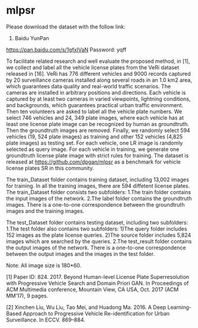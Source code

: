 # mlpsr
Please download the dataset with the follow link:
1. Baidu YunPan

https://pan.baidu.com/s/1gfxIVaN Password: yqff

To facilitate related research and well evaluate the proposed method, in [1], we collect and label all the vehicle license plates
from the VeRi dataset released in [16]. VeRi has 776 different vehicles and 9000 records captured by 20 surveillance cameras installed along several roads in an 1.0 km2 area, which guarantees data quality and real-world traffic scenarios. The cameras are installed in arbitrary positions and directions. Each vehicle is captured by at least two cameras in varied viewpoints, lightning conditions, and backgrounds, which guarantees practical urban traffic environment. Then ten volunteers are asked to label all the vehicle plate numbers. We select 746 vehicles and 24, 349 plate images, where each vehicle has at least one license plate image can be recognized by human as groundtruth. Then the groundtruth images are removed. Finally, we randomly select 594 vehicles (19, 524 plate images) as training and other 152 vehicles (4,825 plate images) as testing set. For each vehicle, one LR image is randomly selected as query image. For each vehicle
in training, we generate one groundtruth license plate image with strict rules for training. The dataset is released at https://github.com/dpgan/mlpsr as a benchmark for vehicle license plates SR in this community.

The train_Dataset folder contains training dataset, including 13,002 images for training.
In all the training images, there are 594 diffetent license plates. The train_Dataset folder consists two subfolders:
     1.The train folder contains the input images of the network.
     2.The label folder contains the groundtruth images. There is a one-to-one correspondence between the groundtruth images and the training images.

The test_Dataset folder contains testing dataset, including two subfolders:
     1.The test folder also contains two subfolders:
        1)The query folder includes 152 images as the plate license queries. 
        2)The source folder includes 5,824 images which are searched by the queries.
     2.The test_result folder contains the output images of the network. There is a one-to-one correspondence between the output images and the images in the test folder.

Note: All image size is 180*60. 


[1] Paper ID: 824. 2017. Beyond Human-level License Plate Superresolution with Progressive Vehicle Search and Domain Priori GAN. In Proceedings of ACM Multimedia conference, Mountain View, CA USA, Oct. 2017 (ACM MM’17), 9 pages.

[2] Xinchen Liu, Wu Liu, Tao Mei, and Huadong Ma. 2016. A Deep Learning-Based Approach to Progressive Vehicle Re-identification for Urban Surveillance. In ECCV. 869–884.
